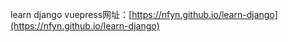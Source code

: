 
learn django vuepress网址：[https://nfyn.github.io/learn-django](https://nfyn.github.io/learn-django)
